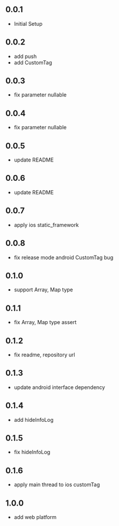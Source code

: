 ## 0.0.1

* Initial Setup

## 0.0.2

* add push
* add CustomTag

## 0.0.3

* fix parameter nullable

## 0.0.4

* fix parameter nullable

## 0.0.5

* update README

## 0.0.6

* update README

## 0.0.7

* apply ios static_framework

## 0.0.8

* fix release mode android CustomTag bug

## 0.1.0

* support Array, Map type

## 0.1.1

* fix Array, Map type assert

## 0.1.2

* fix readme, repository url

## 0.1.3

* update android interface dependency

## 0.1.4

* add hideInfoLog

## 0.1.5

* fix hideInfoLog

## 0.1.6

* apply main thread to ios customTag

## 1.0.0

* add web platform
